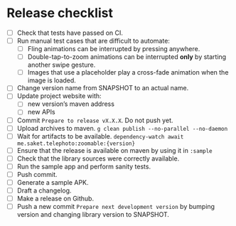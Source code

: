 # Release checklist

- [ ] Check that tests have passed on CI.
- [ ] Run manual test cases that are difficult to automate:
  - [ ] Fling animations can be interrupted by pressing anywhere.
  - [ ] Double-tap-to-zoom animations can be interrupted **only** by starting another swipe gesture.
  - [ ] Images that use a placeholder play a cross-fade animation when the image is loaded.
- [ ] Change version name from SNAPSHOT to an actual name.
- [ ] Update project website with:
    - [ ] new version’s maven address
    - [ ] new APIs
- [ ] Commit `Prepare to release vX.X.X`. Do not push yet.
- [ ] Upload archives to maven.
  `g clean publish --no-parallel --no-daemon`
- [ ] Wait for artifacts to be available.
  `dependency-watch await me.saket.telephoto:zoomable:{version}`
- [ ] Ensure that the release is available on maven by using it in `:sample`
- [ ] Check that the library sources were correctly available.
- [ ] Run the sample app and perform sanity tests.
- [ ] Push commit.
- [ ] Generate a sample APK.
- [ ] Draft a changelog.
- [ ] Make a release on Github.
- [ ] Push a new commit `Prepare next development version` by bumping version and changing library version to SNAPSHOT.
